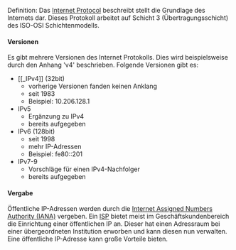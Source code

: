 Definition: Das [Internet Protocol](https://de.wikipedia.org/wiki/Internet_Protocol) beschreibt stellt die Grundlage des Internets dar. Dieses Protokoll arbeitet auf Schicht 3 (Übertragungsschicht) des ISO-OSI Schichtenmodells.
#### Versionen
Es gibt mehrere Versionen des Internet Protokolls. Dies wird beispielsweise durch den Anhang 'v4' beschrieben. Folgende Versionen gibt es:
- [[_IPv4]] (32bit)
	- vorherige Versionen fanden keinen Anklang
	- seit 1983
	- Beispiel: 10.206.128.1
- IPv5
	- Ergänzung zu IPv4
	- bereits aufgegeben
- IPv6 (128bit)
	- seit 1998
	- mehr IP-Adressen
	- Beispiel: fe80::201
- IPv7-9
	- Vorschläge für einen IPv4-Nachfolger
	- bereits aufgegeben

#### Vergabe
Öffentliche IP-Adressen werden durch die [Internet Assigned Numbers Authority (IANA)](https://de.wikipedia.org/wiki/Internet_Assigned_Numbers_Authority) vergeben. Ein [ISP](https://de.wikipedia.org/wiki/Internetdienstanbieter) bietet meist im Geschäftskundenbereich die Einrichtung einer öffentlichen IP an. Dieser hat einen Adressraum bei einer übergeordneten Institution erworben und kann diesen nun verwalten. Eine öffentliche IP-Adresse kann große Vorteile bieten.